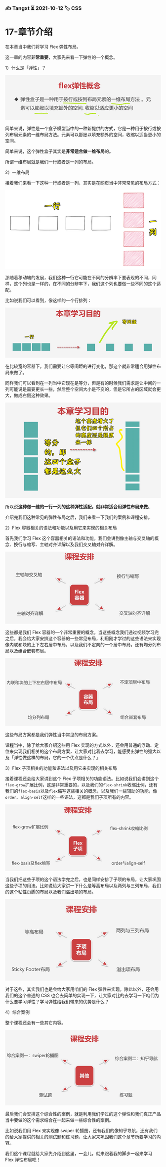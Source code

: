 ### ✍️ Tangxt ⏳ 2021-10-12 🏷️ CSS

# 17-章节介绍

在本章当中我们将学习 Flex 弹性布局。

这一章的内容**非常重要**，大家先来看一下弹性的一个概念。

1）什么是「弹性」？

![Flex 弹性概念](assets/img/2021-10-12-12-37-12.png)

简单来说，弹性是一个盒子模型当中的一种新提供的方式，它是一种用于按行或按列布局元素的一维布局方法。元素可以膨胀以填充额外的空间，收缩以适当更小的空间。

简单来说，这个弹性盒子其实是**非常适合做一维布局**的。

所谓一维布局就是我们一行或者是一列的布局。

2）一维布局

接着我们来看一下这种一行或者是一列，其实是在网页当中非常常见的布局方式：

![一行一列](assets/img/2021-10-12-12-44-36.png)

那随着移动端的发展，我们这种一行它可能在不同的分辨率下要表现的不同，同样，这个列也是一样的，在不同的分辨率下，我们这个列也要做一些不同的这个适配。

比如说我们可以看到，像这样的一个行排列：

![一行](assets/img/2021-10-12-12-40-31.png)

在比较宽的容器下，我们需要让它等间距的进行变化，那这个就非常适合用弹性布局来做了。

同样我们可以看到在一列当中它现在是等分，但是有的时候我们需求是让中间的一列可能说是需要更长一些，然后整个空间大小是不变的，但是它所占的区域就会更大，做成右侧这种效果。

![列是弹性的](assets/img/2021-10-12-12-51-11.png)

所以说**这种做一维的一行一列的这种弹性适配，就非常适合用弹性布局来做**。

介绍完我们这种常见的弹性布局之后，我们来看一下我们的案例和课程安排。

2）Flex 容器相关的语法和功能以及用它来实现的相关布局

首先我们学习 Flex 这个容器相关的语法和功能。我们会讲到像主轴与交叉轴的概念、换行与缩写、主轴对齐详解以及我们交叉轴对齐详解。

![课程安排](assets/img/2021-10-12-12-53-56.png)

这些都是我们 Flex 容器的一个非常重要的概念。当这些概念我们通过视频学习完之后，我会给大家安排这个容器的一些常见布局，利用刚才学过的这些语法来实现像内联和块的上下左右居中布局，以及我们不定向的一个居中布局，还有均分列布局以及组合嵌套布局。

![课程安排](assets/img/2021-10-12-12-54-53.png)

这些布局方案都是我们弹性当中常见的布局方案。

课程当中，除了给大家介绍这些用 Flex 实现的方式以外，还会用普通的浮动、定位来实现我们相关的这个布局方案，让大家对比着去学习，能感受出弹性的强大以及「弹性做这样的布局，它的一个优点是什么？」

3）Flex 子项相关的功能和语法以及用它来实现的相关布局

接着课程还会给大家讲到这个 Flex 子项相关的功能语法。比如说我们会讲到这个`flex-grow`扩展比例，这是非常重要的，以及我们的`flex-shrink`收缩比例，还有我们的`flex-basis`以及`flex`缩写这些相关的概念，以及我们一些辅助的功能，像 `order`、`align-self`这样的一些语法，这都是我们子项所有的内容。

![flex 子项](assets/img/2021-10-12-12-58-38.png)

当我们把这些子项的这个语法学完之后，也是同样安排了子项的布局，让大家巩固这些子项的用法。比如说给大家讲一下什么是等高布局以及两列与三列布局，我们的这个粘性页脚的布局以及我们溢出项的布局。

![布局](assets/img/2021-10-12-13-00-43.png)

对于这些，其实我们也是会给大家用咱们的 Flex 弹性来实现，除此以外，还会用我们的这个普通的 CSS 也会去简单的实现一下，让大家对比的去学习一下咱们为什么要学习弹性？学习弹性给我们带来的优势是什么？

4）综合案例

整个课程还会有一些其它内容。

![其它内容](assets/img/2021-10-12-13-04-17.png)

最后我们会安排这个综合性的案例，就是利用我们学过的这个弹性和我们真正产品当中要做的这个需求结合在一起来做一些综合性的案例。

比如说我们用 Flex 来实现像 swiper 轮播图，还有我们的像知乎导航，还有我们的给大家提供的相关的测试题和练习题，让大家来巩固我们这个章节所要学习的内容。

我们这个课程就给大家先介绍到这里，一会儿，就来跟着我的脚步一起来学习 Flex 弹性布局吧！
